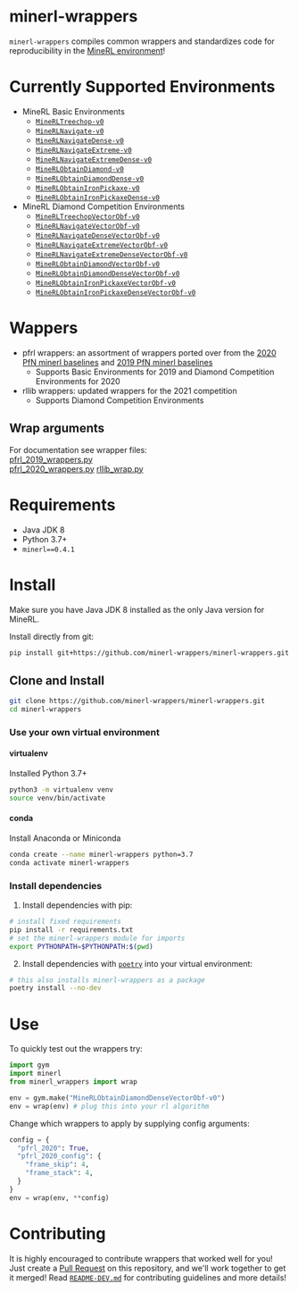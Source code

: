 # minerl-wrappers

`minerl-wrappers` compiles common wrappers and standardizes code for reproducibility in the [MineRL environment](https://minerl.readthedocs.io/en/latest/index.html)!

# Currently Supported Environments
- MineRL Basic Environments
  - [`MineRLTreechop-v0`](https://minerl.readthedocs.io/en/latest/environments/index.html#minerltreechop-v0)
  - [`MineRLNavigate-v0`](https://minerl.readthedocs.io/en/latest/environments/index.html#minerlnavigate-v0)
  - [`MineRLNavigateDense-v0`](https://minerl.readthedocs.io/en/latest/environments/index.html#minerlnavigatedense-v0)
  - [`MineRLNavigateExtreme-v0`](https://minerl.readthedocs.io/en/latest/environments/index.html#minerlnavigateextreme-v0)
  - [`MineRLNavigateExtremeDense-v0`](https://minerl.readthedocs.io/en/latest/environments/index.html#minerlnavigateextremedense-v0)
  - [`MineRLObtainDiamond-v0`](https://minerl.readthedocs.io/en/latest/environments/index.html#minerlobtaindiamond-v0)
  - [`MineRLObtainDiamondDense-v0`](https://minerl.readthedocs.io/en/latest/environments/index.html#minerlobtaindiamonddense-v0)
  - [`MineRLObtainIronPickaxe-v0`](https://minerl.readthedocs.io/en/latest/environments/index.html#minerlobtainironpickaxe-v0)
  - [`MineRLObtainIronPickaxeDense-v0`](https://minerl.readthedocs.io/en/latest/environments/index.html#minerlobtainironpickaxedense-v0)
- MineRL Diamond Competition Environments
  - [`MineRLTreechopVectorObf-v0`](https://minerl.readthedocs.io/en/latest/environments/index.html#minerltreechopvectorobf-v0)
  - [`MineRLNavigateVectorObf-v0`](https://minerl.readthedocs.io/en/latest/environments/index.html#minerlnavigatevectorobf-v0)
  - [`MineRLNavigateDenseVectorObf-v0`](https://minerl.readthedocs.io/en/latest/environments/index.html#minerlnavigatedensevectorobf-v0)
  - [`MineRLNavigateExtremeVectorObf-v0`](https://minerl.readthedocs.io/en/latest/environments/index.html#minerlnavigateextremevectorobf-v0)
  - [`MineRLNavigateExtremeDenseVectorObf-v0`](https://minerl.readthedocs.io/en/latest/environments/index.html#minerlnavigateextremedensevectorobf-v0)
  - [`MineRLObtainDiamondVectorObf-v0`](https://minerl.readthedocs.io/en/latest/environments/index.html#minerlobtaindiamondvectorobf-v0)
  - [`MineRLObtainDiamondDenseVectorObf-v0`](https://minerl.readthedocs.io/en/latest/environments/index.html#minerlobtaindiamonddensevectorobf-v0)
  - [`MineRLObtainIronPickaxeVectorObf-v0`](https://minerl.readthedocs.io/en/latest/environments/index.html#minerlobtainironpickaxevectorobf-v0)
  - [`MineRLObtainIronPickaxeDenseVectorObf-v0`](https://minerl.readthedocs.io/en/latest/environments/index.html#minerlobtainironpickaxedensevectorobf-v0)

# Wappers
- pfrl wrappers: an assortment of wrappers ported over from the [2020 PfN minerl baselines](https://github.com/minerllabs/baselines/tree/master/2020)
and [2019 PfN minerl baselines](https://github.com/minerllabs/baselines/tree/master/2019)
  - Supports Basic Environments for 2019 and Diamond Competition Environments for 2020
- rllib wrappers: updated wrappers for the 2021 competition
  - Supports Diamond Competition Environments

## Wrap arguments
For documentation see wrapper files:  
[pfrl_2019_wrappers.py](https://github.com/minerl-wrappers/minerl-wrappers/blob/main/minerl_wrappers/pfrl_2019_wrappers.py)  
[pfrl_2020_wrappers.py](https://github.com/minerl-wrappers/minerl-wrappers/blob/main/minerl_wrappers/pfrl_2020_wrappers.py)
[rllib_wrap.py](https://github.com/minerl-wrappers/minerl-wrappers/blob/main/minerl_wrappers/rllib_wrap.py)

# Requirements
- Java JDK 8
- Python 3.7+
- `minerl==0.4.1`

# Install

Make sure you have Java JDK 8 installed as the only Java version for MineRL.

Install directly from git:
```bash
pip install git+https://github.com/minerl-wrappers/minerl-wrappers.git
```

## Clone and Install
```bash
git clone https://github.com/minerl-wrappers/minerl-wrappers.git
cd minerl-wrappers
```

### Use your own virtual environment

#### virtualenv
Installed Python 3.7+
```bash
python3 -m virtualenv venv
source venv/bin/activate
```

#### conda
Install Anaconda or Miniconda
```bash
conda create --name minerl-wrappers python=3.7
conda activate minerl-wrappers
```

### Install dependencies
1. Install dependencies with pip:
  ```bash
  # install fixed requirements
  pip install -r requirements.txt
  # set the minerl-wrappers module for imports
  export PYTHONPATH=$PYTHONPATH:$(pwd)
  ```
2. Install dependencies with [`poetry`](https://python-poetry.org/docs/#installation) into your virtual environment:
  ```bash
  # this also installs minerl-wrappers as a package
  poetry install --no-dev
  ```

# Use

To quickly test out the wrappers try:
```python
import gym
import minerl
from minerl_wrappers import wrap

env = gym.make("MineRLObtainDiamondDenseVectorObf-v0")
env = wrap(env) # plug this into your rl algorithm
```

Change which wrappers to apply by supplying config arguments:
```python
config = {
  "pfrl_2020": True,
  "pfrl_2020_config": {
    "frame_skip": 4,
    "frame_stack": 4,
  }
}
env = wrap(env, **config)
```

# Contributing
It is highly encouraged to contribute wrappers that worked well for you!
Just create a [Pull Request](https://github.com/minerl-wrappers/minerl-wrappers/pulls) on this repository, 
and we'll work together to get it merged!
Read [`README-DEV.md`](https://github.com/minerl-wrappers/minerl-wrappers/blob/main/README-DEV.md) for contributing guidelines and more details!
